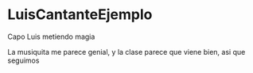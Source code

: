 # LuisCantanteEjemplo
Capo Luis metiendo magia

La musiquita me parece genial, y la clase parece que viene bien,
asi que seguimos